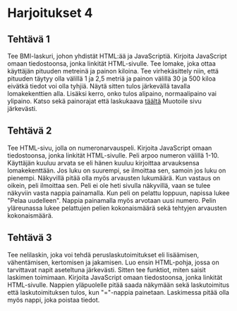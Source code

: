 # Harjoitukset 4

## Tehtävä 1

Tee BMI-laskuri, johon yhdistät HTML:ää ja JavaScriptiä. Kirjoita JavaScript omaan tiedostoonsa, jonka linkität HTML-sivulle. Tee lomake, joka ottaa käyttäjän pituuden metreinä ja painon kiloina. Tee virhekäsittely niin, että pituuden täytyy olla välillä 1 ja 2,5 metriä ja painon välillä 30 ja 500 kiloa eivätkä tiedot voi olla tyhjiä. Näytä sitten tulos järkevällä tavalla lomakekenttien alla. Lisäksi kerro, onko tulos alipaino, normaalipaino vai ylipaino. Katso sekä painorajat että laskukaava [täältä](https://www.terveyskirjasto.fi/dlk01001)<base target="_blank"> Muotoile sivu järkevästi.

## Tehtävä 2

Tee HTML-sivu, jolla on numeronarvauspeli. Kirjoita JavaScript omaan tiedostoonsa, jonka linkität HTML-sivulle. Peli arpoo numeron välillä 1-10. Käyttäjän kuuluu arvata se eli hänen kuuluu kirjoittaa arvauksensa lomakekenttään. Jos luku on suurempi, se ilmoittaa sen, samoin jos luku on pienempi. Näkyvillä pitää olla myös arvausten lukumäärä. Kun vastaus on oikein, peli ilmoittaa sen. Peli ei ole heti sivulla näkyvillä, vaan se tulee näkyviin vasta nappia painamalla. Kun peli on pelattu loppuun, napissa lukee "Pelaa uudelleen". Nappia painamalla myös arvotaan uusi numero. Pelin yläreunassa lukee pelattujen pelien kokonaismäärä sekä tehtyjen arvausten kokonaismäärä.

## Tehtävä 3

Tee nelilaskin, joka voi tehdä peruslaskutoimitukset eli lisäämisen, vähentämisen, kertomisen ja jakamisen. Luo ensin HTML-pohja, jossa on tarvittavat napit aseteltuna järkevästi. Sitten tee funktiot, miten saisit laskimen toimimaan. Kirjoita JavaScript omaan tiedostoonsa, jonka linkität HTML-sivulle. Nappien yläpuolelle pitää saada näkymään sekä laskutoimitus että laskutoimituksen tulos, kun "="-nappia painetaan. Laskimessa pitää olla myös nappi, joka poistaa tiedot.